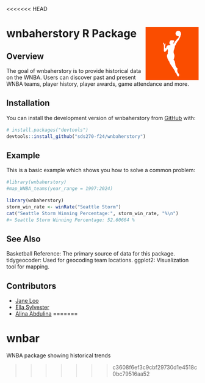 <<<<<<< HEAD

<!-- README.md is generated from README.Rmd. Please edit that file -->

# wnbaherstory R Package <img src="data-raw/wnba.png" align="right" height="139"/>

<!-- badges: start -->
<!-- badges: end -->

## Overview

The goal of wnbaherstory is to provide historical data on the WNBA.
Users can discover past and present WNBA teams, player history, player
awards, game attendance and more.

## Installation

You can install the development version of wnbaherstory from
[GitHub](https://github.com/) with:

``` r
# install.packages("devtools")
devtools::install_github("sds270-f24/wnbaherstory")
```

## Example

This is a basic example which shows you how to solve a common problem:

``` r
#library(wnbaherstory)
#map_WNBA_teams(year_range = 1997:2024)
```

``` r
library(wnbaherstory)
storm_win_rate <- winRate("Seattle Storm")
cat("Seattle Storm Winning Percentage:", storm_win_rate, "%\n")
#> Seattle Storm Winning Percentage: 52.60664 %
```

## See Also

Basketball Reference: The primary source of data for this package.
tidygeocoder: Used for geocoding team locations. ggplot2: Visualization
tool for mapping.

## Contributors

- [Jane Loo](https://github.com/janeloo10)
- [Ella Sylvester](https://github.com/esylvester04)
- [Alina Abdulina](https://github.com/AlinaAbdulina)
=======
# wnbar
WNBA package showing historical trends
>>>>>>> c3608f6ef3c9cbf29730d1e4518c0bc79516aa52
